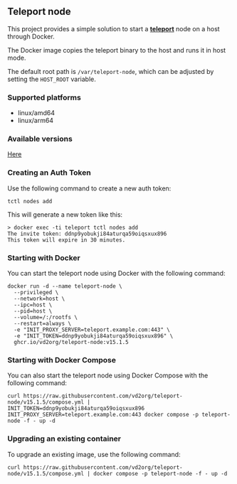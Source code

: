 Teleport node
-------------

This project provides a simple solution to start a **[teleport](https://goteleport.com/)** node on a host through Docker. 

The Docker image copies the teleport binary to the host and runs it in host mode.

The default root path is `/var/teleport-node`, which can be adjusted by setting the `HOST_ROOT` variable.

### Supported platforms

* linux/amd64
* linux/arm64

### Available versions

[Here](https://github.com/users/vd2org/packages/container/package/teleport-node)

### Creating an Auth Token

Use the following command to create a new auth token:

```shell
tctl nodes add
```

This will generate a new token like this:

```shell
> docker exec -ti teleport tctl nodes add
The invite token: ddnp9yobukji84aturqa59oiqsxux896
This token will expire in 30 minutes.
```

### Starting with Docker

You can start the teleport node using Docker with the following command:

```shell
docker run -d --name teleport-node \
  --privileged \
  --network=host \
  --ipc=host \
  --pid=host \
  --volume=/:/rootfs \
  --restart=always \
  -e "INIT_PROXY_SERVER=teleport.example.com:443" \
  -e "INIT_TOKEN=ddnp9yobukji84aturqa59oiqsxux896" \
  ghcr.io/vd2org/teleport-node:v15.1.5
```

### Starting with Docker Compose

You can also start the teleport node using Docker Compose with the following command:

```shell
curl https://raw.githubusercontent.com/vd2org/teleport-node/v15.1.5/compose.yml |
INIT_TOKEN=ddnp9yobukji84aturqa59oiqsxux896 INIT_PROXY_SERVER=teleport.example.com:443 docker compose -p teleport-node -f - up -d
```

### Upgrading an existing container

To upgrade an existing image, use the following command:

```shell
curl https://raw.githubusercontent.com/vd2org/teleport-node/v15.1.5/compose.yml | docker compose -p teleport-node -f - up -d
```

